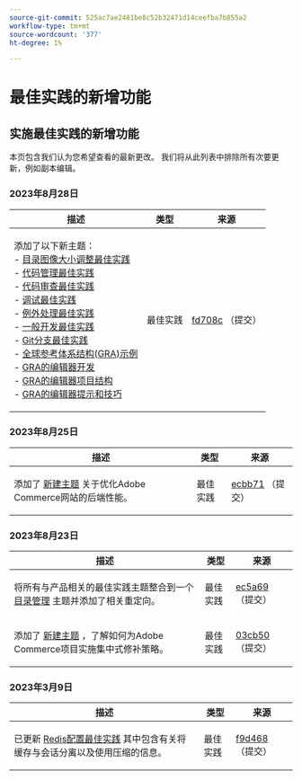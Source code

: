 ```yaml
---
source-git-commit: 525ac7ae2481be8c52b32471d14ceefba7b855a2
workflow-type: tm+mt
source-wordcount: '377'
ht-degree: 1%

---
```

# 最佳实践的新增功能

## 实施最佳实践的新增功能

本页包含我们认为您希望查看的最新更改。 我们将从此列表中排除所有次要更新，例如副本编辑。

### 2023年8月28日

<table style="table-layout:auto;">
  <thead>
    <tr>
      <th>描述</th>
      <th>类型</th>
      <th>来源</th>
    </tr>
  </thead>
  <tbody>
    <tr>
      <td><p>添加了以下新主题：<br />- <a href="https://experienceleague.adobe.com/docs/commerce-operations/implementation-playbook/best-practices/development/catalog-image-resizing.html">目录图像大小调整最佳实践</a><br />- <a href="https://experienceleague.adobe.com/docs/commerce-operations/implementation-playbook/best-practices/development/code-management.html">代码管理最佳实践</a><br />- <a href="https://experienceleague.adobe.com/docs/commerce-operations/implementation-playbook/best-practices/development/code-review.html">代码审查最佳实践</a><br />- <a href="https://experienceleague.adobe.com/docs/commerce-operations/implementation-playbook/best-practices/development/debugging.html">调试最佳实践</a><br />- <a href="https://experienceleague.adobe.com/docs/commerce-operations/implementation-playbook/best-practices/development/exception-handling.html">例外处理最佳实践</a><br />- <a href="https://experienceleague.adobe.com/docs/commerce-operations/implementation-playbook/best-practices/development/general.html">一般开发最佳实践</a><br />- <a href="https://experienceleague.adobe.com/docs/commerce-operations/implementation-playbook/best-practices/development/git-branching.html">Git分支最佳实践</a><br />- <a href="https://experienceleague.adobe.com/docs/commerce-operations/implementation-playbook/architecture/global-reference-architecture/examples.html">全球参考体系结构(GRA)示例</a><br />- <a href="https://experienceleague.adobe.com/docs/commerce-operations/implementation-playbook/architecture/global-reference-architecture/composer/overview.html">GRA的编辑器开发</a><br />- <a href="https://experienceleague.adobe.com/docs/commerce-operations/implementation-playbook/architecture/global-reference-architecture/composer/project-structure.html">GRA的编辑器项目结构</a><br />- <a href="https://experienceleague.adobe.com/docs/commerce-operations/implementation-playbook/architecture/global-reference-architecture/composer/tips-and-tricks.html">GRA的编辑器提示和技巧</a></p>
</td>
      <td>最佳实践</td>
      <td><a href="https://github.com/AdobeDocs/commerce-operations.en/commit/fd708ce4c1ab69f2d6e3a3b10dcd2387ae829368">fd708c</a> （提交）</td>
    </tr>
  </tbody>
</table>

### 2023年8月25日

<table style="table-layout:auto;">
  <thead>
    <tr>
      <th>描述</th>
      <th>类型</th>
      <th>来源</th>
    </tr>
  </thead>
  <tbody>
    <tr>
      <td><p>添加了 <a href="https://experienceleague.adobe.com/docs/commerce-operations/implementation-playbook/best-practices/maintenance/backend-performance.html">新建主题</a> 关于优化Adobe Commerce网站的后端性能。</p>
</td>
      <td>最佳实践</td>
      <td><a href="https://github.com/AdobeDocs/commerce-operations.en/commit/ecbb71ad8745e4589856c6cbf283212ed61a3664">ecbb71</a> （提交）</td>
    </tr>
  </tbody>
</table>

### 2023年8月23日

<table style="table-layout:auto;">
  <thead>
    <tr>
      <th>描述</th>
      <th>类型</th>
      <th>来源</th>
    </tr>
  </thead>
  <tbody>
    <tr>
      <td><p>将所有与产品相关的最佳实践主题整合到一个 <a href="https://experienceleague.adobe.com/docs/commerce-operations/implementation-playbook/best-practices/planning/catalog-management.html">目录管理</a> 主题并添加了相关重定向。</p>
</td>
      <td>最佳实践</td>
      <td><a href="https://github.com/AdobeDocs/commerce-operations.en/commit/ec5a695002df98646c602f6f9ddb2cc11a79bad8">ec5a69</a> （提交）</td>
    </tr>
    <tr>
      <td><p>添加了 <a href="https://experienceleague.adobe.com/docs/commerce-operations/implementation-playbook/best-practices/maintenance/patching-at-scale.html">新建主题</a> ，了解如何为Adobe Commerce项目实施集中式修补策略。</p>
</td>
      <td>最佳实践</td>
      <td><a href="https://github.com/AdobeDocs/commerce-operations.en/commit/03cb50be0cb18b6079c5c69aafc74c6099610fb0">03cb50</a> （提交）</td>
    </tr>
  </tbody>
</table><!-- date_group -->

### 2023年3月9日

<table style="table-layout:auto;">
  <thead>
    <tr>
      <th>描述</th>
      <th>类型</th>
      <th>来源</th>
    </tr>
  </thead>
  <tbody>
    <tr>
      <td><p>已更新 <a href="https://experienceleague.adobe.com/docs/commerce-operations/implementation-playbook/best-practices/planning/redis-service-configuration.html">Redis配置最佳实践</a> 其中包含有关将缓存与会话分离以及使用压缩的信息。</p>
</td>
      <td>最佳实践</td>
      <td><a href="https://github.com/AdobeDocs/commerce-operations.en/commit/f9d46893a25569b9cb00b45ab285758b3b74b410">f9d468</a> （提交）</td>
    </tr>
  </tbody>
</table><!-- date_group --><!-- month_group --><!-- year_group -->
